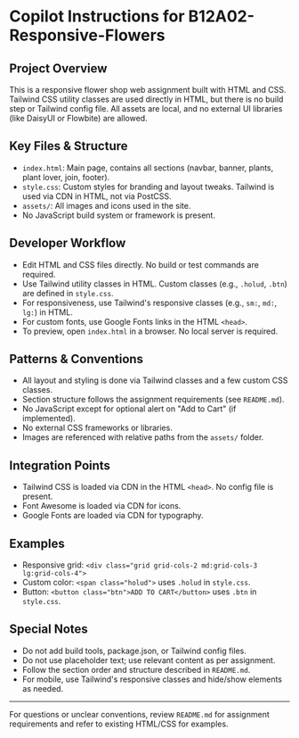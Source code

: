# Copilot Instructions for B12A02-Responsive-Flowers

## Project Overview
This is a responsive flower shop web assignment built with HTML and CSS. Tailwind CSS utility classes are used directly in HTML, but there is no build step or Tailwind config file. All assets are local, and no external UI libraries (like DaisyUI or Flowbite) are allowed.

## Key Files & Structure
- `index.html`: Main page, contains all sections (navbar, banner, plants, plant lover, join, footer).
- `style.css`: Custom styles for branding and layout tweaks. Tailwind is used via CDN in HTML, not via PostCSS.
- `assets/`: All images and icons used in the site.
- No JavaScript build system or framework is present.

## Developer Workflow
- Edit HTML and CSS files directly. No build or test commands are required.
- Use Tailwind utility classes in HTML. Custom classes (e.g., `.holud`, `.btn`) are defined in `style.css`.
- For responsiveness, use Tailwind's responsive classes (e.g., `sm:`, `md:`, `lg:`) in HTML.
- For custom fonts, use Google Fonts links in the HTML `<head>`.
- To preview, open `index.html` in a browser. No local server is required.

## Patterns & Conventions
- All layout and styling is done via Tailwind classes and a few custom CSS classes.
- Section structure follows the assignment requirements (see `README.md`).
- No JavaScript except for optional alert on "Add to Cart" (if implemented).
- No external CSS frameworks or libraries.
- Images are referenced with relative paths from the `assets/` folder.

## Integration Points
- Tailwind CSS is loaded via CDN in the HTML `<head>`. No config file is present.
- Font Awesome is loaded via CDN for icons.
- Google Fonts are loaded via CDN for typography.

## Examples
- Responsive grid: `<div class="grid grid-cols-2 md:grid-cols-3 lg:grid-cols-4">`
- Custom color: `<span class="holud">` uses `.holud` in `style.css`.
- Button: `<button class="btn">ADD TO CART</button>` uses `.btn` in `style.css`.

## Special Notes
- Do not add build tools, package.json, or Tailwind config files.
- Do not use placeholder text; use relevant content as per assignment.
- Follow the section order and structure described in `README.md`.
- For mobile, use Tailwind's responsive classes and hide/show elements as needed.

---
For questions or unclear conventions, review `README.md` for assignment requirements and refer to existing HTML/CSS for examples.

